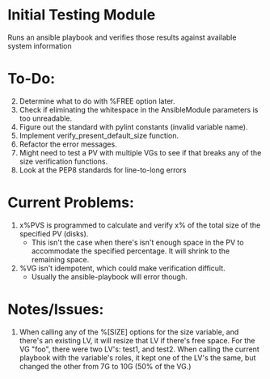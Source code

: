 Initial Testing Module
======

Runs an ansible playbook and verifies those results against available system information

To-Do:
======
2. Determine what to do with %FREE option later.
3. Check if eliminating the whitespace in the AnsibleModule parameters is too unreadable.
4. Figure out the standard with pylint constants (invalid variable name).
5. Implement verify_present_default_size function.
6. Refactor the error messages.
7. Might need to test a PV with multiple VGs to see if that breaks any of the size verification functions.
8. Look at the PEP8 standards for line-to-long errors

Current Problems:
=====
1. x%PVS is programmed to calculate and verify x% of the total size of the specified PV (disks).
	- This isn't the case when there's isn't enough space in the PV to accommodate the specified percentage. It will shrink to the remaining space. 
2. %VG isn't idempotent, which could make verification difficult.
	- Usually the ansible-playbook will error though.

Notes/Issues:
=====
1. When calling any of the %[SIZE] options for the size variable, and there's an existing LV, it will resize that LV if there's free space. For the VG "foo", there were two LV's: test1, and test2. When calling the current playbook with the variable's roles, it kept one of the LV's the same, but changed the other from 7G to 10G (50% of the VG.)